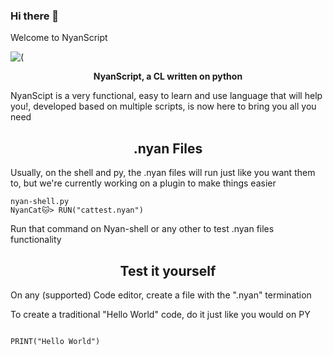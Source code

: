### Hi there 👋
Welcome to NyanScript

![(](https://user-images.githubusercontent.com/126344110/221368128-bd5f6a00-cea0-4047-b691-1018bc27f4ea.png)

<p align="center">
  <b>NyanScript, a CL written on python</b>
</p>

<p>NyanScipt is a very functional, easy to learn and use language that will help you!, developed based on multiple scripts, is now here to bring you all you need</p>

<h2 align="center">.nyan Files</h2>

<p>Usually, on the shell and py, the .nyan files will run just like you want them to, but we're currently working on a plugin to make things easier</p>

```
nyan-shell.py
NyanCat🐱> RUN("cattest.nyan")
```

<p>Run that command on Nyan-shell or any other to test .nyan files functionality</>
  
  <h2 align="center">Test it yourself</h2>
  
  <p>On any (supported) Code editor, create a file with the ".nyan" termination</p>
  
  <p>To create a traditional "Hello World" code, do it just like you would on PY</p>
  
  ```

PRINT("Hello World")
```
  
  


